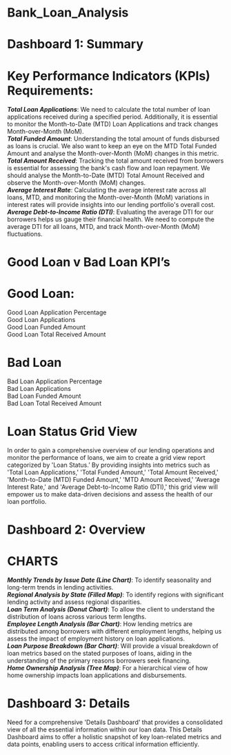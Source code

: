 # Bank_Loan_Analysis
# Dashboard 1: Summary 
# Key Performance Indicators (KPIs) Requirements:  
***Total Loan Applications***: We need to calculate the total number of loan applications received during a specified period. Additionally, it is essential to monitor the Month-to-Date (MTD) Loan Applications and track changes Month-over-Month (MoM).  
***Total Funded Amount***: Understanding the total amount of funds disbursed as loans is crucial. We also want to keep an eye on the MTD Total Funded Amount and analyse the Month-over-Month (MoM) changes in this metric.  
***Total Amount Received***: Tracking the total amount received from borrowers is essential for assessing the bank's cash flow and loan repayment. We should analyse the Month-to-Date (MTD) Total Amount Received and observe the Month-over-Month (MoM) changes.  
***Average Interest Rate***: Calculating the average interest rate across all loans, MTD, and monitoring the Month-over-Month (MoM) variations in interest rates will provide insights into our lending portfolio's overall cost.  
***Average Debt-to-Income Ratio (DTI)***: Evaluating the average DTI for our borrowers helps us gauge their financial health. We need to compute the average DTI for all loans, MTD, and track Month-over-Month (MoM) fluctuations.  
# Good Loan v Bad Loan KPI’s
# Good Loan:
Good Loan Application Percentage  
Good Loan Applications  
Good Loan Funded Amount  
Good Loan Total Received Amount   
# Bad Loan
Bad Loan Application Percentage    
Bad Loan Applications  
Bad Loan Funded Amount  
Bad Loan Total Received Amount  

# Loan Status Grid View
In order to gain a comprehensive overview of our lending operations and monitor the performance of loans, we aim to create a grid view report categorized by 'Loan Status.’ By providing insights into metrics such as 'Total Loan Applications,' 'Total Funded Amount,' 'Total Amount Received,' 'Month-to-Date (MTD) Funded Amount,' 'MTD Amount Received,' 'Average Interest Rate,' and 'Average Debt-to-Income Ratio (DTI),' this grid view will empower us to make data-driven decisions and assess the health of our loan portfolio.

# Dashboard 2: Overview
# CHARTS
***Monthly Trends by Issue Date (Line Chart)***:  To identify seasonality and long-term trends in lending activities.  
***Regional Analysis by State (Filled Map)***: To identify regions with significant lending activity and assess regional disparities.  
***Loan Term Analysis (Donut Chart)***: To allow the client to understand the distribution of loans across various term lengths.  
***Employee Length Analysis (Bar Chart)***: How lending metrics are distributed among borrowers with different employment lengths, helping us assess the impact of employment history on loan applications.  
***Loan Purpose Breakdown (Bar Chart)***: Will provide a visual breakdown of loan metrics based on the stated purposes of loans, aiding in the understanding of the primary reasons borrowers seek financing.  
***Home Ownership Analysis (Tree Map)***: For a hierarchical view of how home ownership impacts loan applications and disbursements.  

# Dashboard 3: Details
Need for a comprehensive 'Details Dashboard' that provides a consolidated view of all the essential information within our loan data. This Details Dashboard aims to offer a holistic snapshot of key loan-related metrics and data points, enabling users to access critical information efficiently.  








